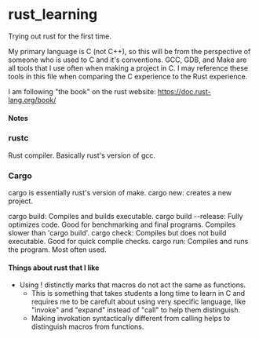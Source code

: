 # rust_learning
Trying out rust for the first time.

My primary language is C (not C++), so this will be from the perspective of someone who is used to C and it's conventions.
GCC, GDB, and Make are all tools that I use often when making a project in C. I may reference these tools in this file when comparing the C experience to the Rust experience.

I am following "the book" on the rust website: https://doc.rust-lang.org/book/

#### Notes
### rustc
Rust compiler. Basically rust's version of gcc.

### Cargo
cargo is essentially rust's version of make.
cargo new: creates a new project.

cargo build: Compiles and builds executable.
cargo build --release: Fully optimizes code. Good for benchmarking and final programs. Compiles slower than 'cargo build'.
cargo check: Compiles but does not build executable. Good for quick compile checks.
cargo run: Compiles and runs the program. Most often used.

#### Things about rust that I like

* Using ! distinctly marks that macros do not act the same as functions. 
  * This is something that takes students a long time to learn in C and requires me to be carefult about using very specific language, like "invoke" and "expand" instead of "call" to help them distinguish.
  * Making invokation syntactically different from calling helps to distinguish macros from functions.




